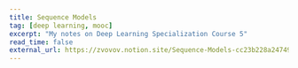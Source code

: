 ```yaml
---
title: Sequence Models
tag: [deep learning, mooc]
excerpt: "My notes on Deep Learning Specialization Course 5"
read_time: false
external_url: https://zvovov.notion.site/Sequence-Models-cc23b228a247499c89e6c62d6d8ab39e
---
```

